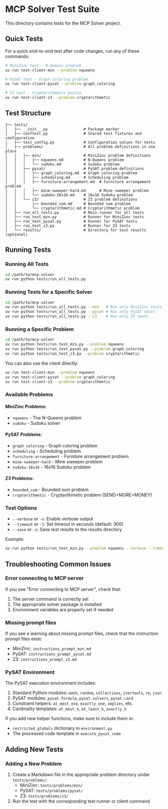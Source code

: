 # MCP Solver Test Suite

This directory contains tests for the MCP Solver project.

## Quick Tests

For a quick end-to-end test after code changes, run any of these commands:

```bash
# MiniZinc test - N-Queens problem
uv run test-client-mzn --problem nqueens

# PySAT test - Graph Coloring problem
uv run test-client-pysat --problem graph_coloring

# Z3 test - Cryptarithmetic puzzle
uv run test-client-z3 --problem cryptarithmetic
```

## Test Structure

```
├── tests/
│   ├── __init__.py                # Package marker
│   ├── conftest.py                # Shared test fixtures and configuration
│   ├── test_config.py             # Configuration values for tests
│   ├── problems/                  # All problem definitions in one place
│   │   ├── mzn/                   # MiniZinc problem definitions
│   │   │   ├── nqueens.md         # N-Queens problem
│   │   │   └── sudoku.md          # Sudoku problem
│   │   ├── pysat/                 # PySAT problem definitions
│   │   │   ├── graph_coloring.md  # Graph coloring problem
│   │   │   ├── scheduling.md      # Scheduling problem
│   │   │   ├── furniture-arrangement.md  # Furniture arrangement problem
│   │   │   ├── mine-sweeper-hard.md      # Mine sweeper problem
│   │   │   └── sudoku-16x16.md    # 16x16 Sudoku problem
│   │   └── z3/                    # Z3 problem definitions
│   │       ├── bounded_sum.md     # Bounded sum problem
│   │       └── cryptarithmetic.md # Cryptarithmetic problem
│   ├── run_all_tests.py           # Main runner for all tests
│   ├── run_test_mzn.py            # Runner for MiniZinc tests
│   ├── run_test_pysat.py          # Runner for PySAT tests
│   ├── run_test_z3.py             # Runner for Z3 tests
│   └── results/                   # Directory for test results (optional)
```

## Running Tests

### Running All Tests

```bash
cd /path/to/mcp-solver
uv run python tests/run_all_tests.py
```

### Running Tests for a Specific Solver

```bash
cd /path/to/mcp-solver
uv run python tests/run_all_tests.py --mzn   # Run only MiniZinc tests
uv run python tests/run_all_tests.py --pysat # Run only PySAT tests
uv run python tests/run_all_tests.py --z3    # Run only Z3 tests
```

### Running a Specific Problem

```bash
cd /path/to/mcp-solver
uv run python tests/run_test_mzn.py --problem nqueens
uv run python tests/run_test_pysat.py --problem graph_coloring
uv run python tests/run_test_z3.py --problem cryptarithmetic
```

You can also use the client directly:

```bash
uv run test-client-mzn --problem nqueens
uv run test-client-pysat --problem graph_coloring
uv run test-client-z3 --problem cryptarithmetic
```

### Available Problems

#### MiniZinc Problems:
- `nqueens` - The N-Queens problem
- `sudoku` - Sudoku solver

#### PySAT Problems:
- `graph_coloring` - Graph coloring problem
- `scheduling` - Scheduling problem
- `furniture-arrangement` - Furniture arrangement problem
- `mine-sweeper-hard` - Mine sweeper problem
- `sudoku-16x16` - 16x16 Sudoku problem

#### Z3 Problems:
- `bounded_sum` - Bounded sum problem
- `cryptarithmetic` - Cryptarithmetic problem (SEND+MORE=MONEY)

### Test Options

- `--verbose` or `-v`: Enable verbose output
- `--timeout` or `-t`: Set timeout in seconds (default: 300)
- `--save` or `-s`: Save test results to the results directory

Example:
```bash
uv run python tests/run_test_mzn.py --problem nqueens --verbose --timeout 120 --save
```

## Troubleshooting Common Issues

### Error connecting to MCP server

If you see "Error connecting to MCP server", check that:
1. The server command is correctly set
2. The appropriate solver package is installed
3. Environment variables are properly set if needed

### Missing prompt files

If you see a warning about missing prompt files, check that the instruction prompt files exist:
- MiniZinc: `instructions_prompt_mzn.md`
- PySAT: `instructions_prompt_pysat.md`
- Z3: `instructions_prompt_z3.md`

### PySAT Environment

The PySAT execution environment includes:

1. Standard Python modules: `math`, `random`, `collections`, `itertools`, `re`, `json`
2. PySAT modules: `pysat.formula`, `pysat.solvers`, `pysat.card`
3. Constraint helpers: `at_most_one`, `exactly_one`, `implies`, etc.
4. Cardinality templates: `at_most_k`, `at_least_k`, `exactly_k`

If you add new helper functions, make sure to include them in:
- `restricted_globals` dictionary in `environment.py`
- The processed code template in `execute_pysat_code`

## Adding New Tests

### Adding a New Problem

1. Create a Markdown file in the appropriate problem directory under `tests/problems/`:
   - MiniZinc: `tests/problems/mzn/`
   - PySAT: `tests/problems/pysat/`
   - Z3: `tests/problems/z3/`
2. Run the test with the corresponding test runner or client command 